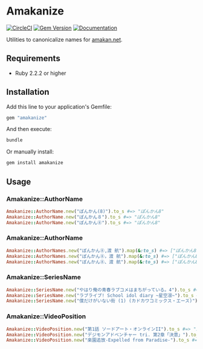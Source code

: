 # Amakanize

[![CircleCI](https://img.shields.io/circleci/project/github/amakan/amakanize.svg)](https://circleci.com/gh/amakan/amakanize)
[![Gem Version](https://badge.fury.io/rb/amakanize.svg)](https://rubygems.org/gems/amakanize)
[![Documentation](http://img.shields.io/badge/docs-rdoc.info-blue.svg)](http://www.rubydoc.info/github/amakan/amakanize)

Utilities to canonicalize names for [amakan.net](https://amakan.net/).

## Requirements

- Ruby 2.2.2 or higher

## Installation

Add this line to your application's Gemfile:

```ruby
gem "amakanize"
```

And then execute:

```bash
bundle
```

Or manually install:

```bash
gem install amakanize
```

## Usage

### Amakanize::AuthorName

```ruby
Amakanize::AuthorName.new("ぽんかん(8)").to_s #=> "ぽんかん8"
Amakanize::AuthorName.new("ぽんかん８").to_s #=> "ぽんかん8"
Amakanize::AuthorName.new("ぽんかん⑧").to_s #=> "ぽんかん8"
```

### Amakanize::AuthorName

```ruby
Amakanize::AuthorNames.new("ぽんかん⑧,渡 航").map(&:to_s) #=> ["ぽんかん8", "渡航"]
Amakanize::AuthorNames.new("ぽんかん⑧，渡 航").map(&:to_s) #=> ["ぽんかん8", "渡航"]
Amakanize::AuthorNames.new("ぽんかん⑧、渡 航").map(&:to_s) #=> ["ぽんかん8", "渡航"]
```

### Amakanize::SeriesName

```ruby
Amakanize::SeriesName.new("やはり俺の青春ラブコメはまちがっている。4").to_s #=> "やはり俺の青春ラブコメはまちがっている。"
Amakanize::SeriesName.new("ラブライブ! School idol diary ~星空凛~").to_s #=> "ラブライブ! School idol diary"
Amakanize::SeriesName.new("僕だけがいない街 (1) (カドカワコミックス・エース)").to_s #=> "僕だけがいない街"
```

### Amakanize::VideoPosition

```ruby
Amakanize::VideoPosition.new("第1話 ソードアート・オンラインII").to_s #=> "1"
Amakanize::VideoPosition.new("デジモンアドベンチャー tri. 第2章「決意」").to_s #=> "2"
Amakanize::VideoPosition.new("楽園追放-Expelled from Paradise-").to_s #=> ""
```
